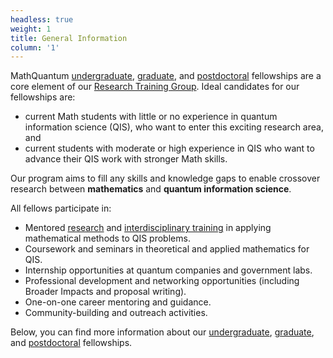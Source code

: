 ```yaml
---
headless: true
weight: 1
title: General Information
column: '1'
---
```


MathQuantum [undergraduate](/undergraduate), [graduate](/graduate), and [postdoctoral](/graduate) fellowships are a core element of our [Research Training Group](/). Ideal candidates for our fellowships are: 
- current Math students with little or no experience in quantum information science (QIS), who want to enter this exciting research area, and 
- current students with moderate or high experience in QIS who want to advance their QIS work with stronger Math skills. 

Our program aims to fill any skills and knowledge gaps to enable crossover research between **mathematics** and **quantum information science**.


All fellows participate in:
- Mentored [research](/research) and [interdisciplinary training](/training) in applying mathematical methods to QIS problems.
- Coursework and seminars in theoretical and applied mathematics for QIS.
- Internship opportunities at quantum companies and government labs.
- Professional development and networking opportunities (including Broader Impacts and proposal writing).
- One-on-one career mentoring and guidance.
- Community-building and outreach activities.

Below, you can find more information about our [undergraduate](#undergraduate), [graduate](#graduate), and [postdoctoral](#postdoc) fellowships.

<!-- {{< cta cta_text="Undergraduate" cta_link="#undergraduate" cta_new_tab="false" >}}
{{< cta cta_text="Graduate" cta_link="#graduate" cta_new_tab="false" >}}
{{< cta cta_text="Postdoc" cta_link="#postdoc" cta_new_tab="false" >}} -->
